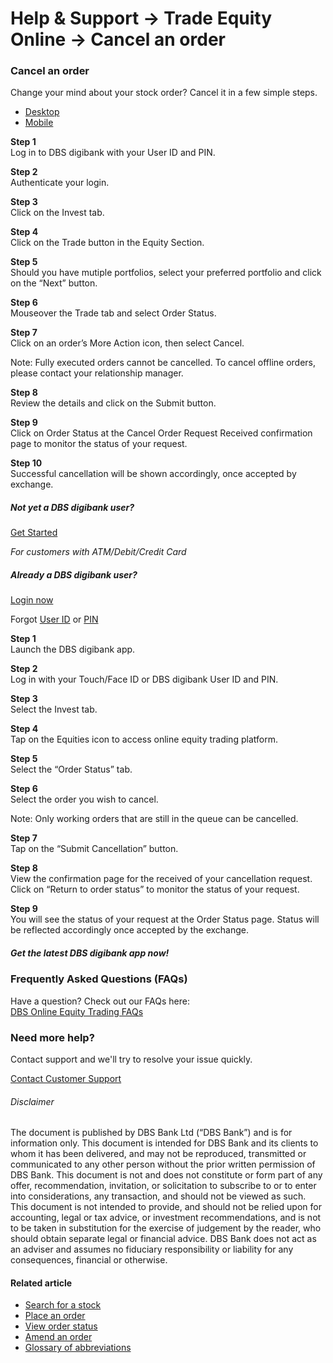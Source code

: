 # Help & Support -> Trade Equity Online -> Cancel an order

### Cancel an order

Change your mind about your stock order? Cancel it in a few simple steps.

  * [Desktop](https://www.dbs.com.sg/personal/support/wealth-oet-cancel-order.html#desktop-tab)
  * [Mobile](https://www.dbs.com.sg/personal/support/wealth-oet-cancel-order.html#mobile-tab)



**Step 1**  
Log in to DBS digibank with your User ID and PIN. 

**Step 2**  
Authenticate your login. 

**Step 3**  
Click on the Invest tab. 

**Step 4**  
Click on the Trade button in the Equity Section. 

**Step 5**  
Should you have mutiple portfolios, select your preferred portfolio and click on the “Next” button. 

**Step 6**  
Mouseover the Trade tab and select Order Status. 

**Step 7**  
Click on an order’s More Action icon, then select Cancel.  
  
Note: Fully executed orders cannot be cancelled. To cancel offline orders, please contact your relationship manager. 

**Step 8**  
Review the details and click on the Submit button. 

**Step 9**  
Click on Order Status at the Cancel Order Request Received confirmation page to monitor the status of your request. 

**Step 10**  
Successful cancellation will be shown accordingly, once accepted by exchange. 

##### Not yet a DBS digibank user?

[Get Started](https://internet-banking.dbs.com.sg/ibAPL/Welcome)

_For customers with ATM/Debit/Credit Card_

##### Already a DBS digibank user?

[Login now](https://internet-banking.dbs.com.sg/IB/Welcome)

Forgot [User ID](https://www.dbs.com.sg/personal/ibanking/ibapl/ib-printuid.html) or [PIN](https://www.dbs.com.sg/personal/ibanking/ibapl/ib-resetpin.html)

**Step 1**  
Launch the DBS digibank app. 

**Step 2**  
Log in with your Touch/Face ID or DBS digibank User ID and PIN. 

**Step 3**  
Select the Invest tab. 

**Step 4**  
Tap on the Equities icon to access online equity trading platform. 

**Step 5**  
Select the “Order Status” tab. 

**Step 6**  
Select the order you wish to cancel.  
  
Note: Only working orders that are still in the queue can be cancelled. 

**Step 7**  
Tap on the “Submit Cancellation” button. 

**Step 8**  
View the confirmation page for the received of your cancellation request.  
Click on “Return to order status” to monitor the status of your request. 

**Step 9**  
You will see the status of your request at the Order Status page. Status will be reflected accordingly once accepted by the exchange. 

##### Get the latest DBS digibank app now!

[](https://apps.apple.com/sg/app/dbs-iwealth-sg/id1179928963) [](https://play.google.com/store/apps/details?id=com.dbs.sg.iwealth) [](https://appgallery.huawei.com/#/app/C101888665)

### Frequently Asked Questions (FAQs)

Have a question? Check out our FAQs here:  
[DBS Online Equity Trading FAQs](https://www.dbs.com.sg/personal/support/wealth-oet-dbs-online-equity-trading-faq.html)  


### Need more help?

Contact support and we'll try to resolve your issue quickly.

[Contact Customer Support](https://www.dbs.com.sg/personal/contact-us.page)

###### Disclaimer

The document is published by DBS Bank Ltd (“DBS Bank”) and is for information only. This document is intended for DBS Bank and its clients to whom it has been delivered, and may not be reproduced, transmitted or communicated to any other person without the prior written permission of DBS Bank. This document is not and does not constitute or form part of any offer, recommendation, invitation, or solicitation to subscribe to or to enter into considerations, any transaction, and should not be viewed as such. This document is not intended to provide, and should not be relied upon for accounting, legal or tax advice, or investment recommendations, and is not to be taken in substitution for the exercise of judgement by the reader, who should obtain separate legal or financial advice. DBS Bank does not act as an adviser and assumes no fiduciary responsibility or liability for any consequences, financial or otherwise. 

#### Related article

  * [Search for a stock](https://www.dbs.com.sg/personal/support/wealth-oet-search-for-stock.html)
  * [Place an order](https://www.dbs.com.sg/personal/support/wealth-oet-place-an-order.html)
  * [View order status](https://www.dbs.com.sg/personal/support/wealth-oet-view-order-status.html)
  * [Amend an order](https://www.dbs.com.sg/personal/support/wealth-oet-amend-order.html)
  * [Glossary of abbreviations](https://www.dbs.com.sg/personal/support/wealth-oet-glossary-of-abbreviations.html)



